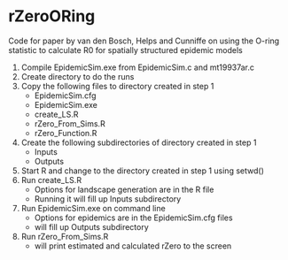 # rZeroORing
Code for paper by van den Bosch, Helps and Cunniffe on using the O-ring statistic to calculate R0 for spatially structured epidemic models

1. Compile EpidemicSim.exe from EpidemicSim.c and mt19937ar.c
2. Create directory to do the runs
3. Copy the following files to directory created in step 1
	- EpidemicSim.cfg
	- EpidemicSim.exe
	- create_LS.R
	- rZero_From_Sims.R
	- rZero_Function.R
4. Create the following subdirectories of directory created in step 1
	- Inputs
	- Outputs
5. Start R and change to the directory created in step 1 using setwd()
6. Run create_LS.R 
	- Options for landscape generation are in the R file
	- Running it will fill up Inputs subdirectory
7. Run EpidemicSim.exe on command line
	- Options for epidemics are in the EpidemicSim.cfg files
	- will fill up Outputs subdirectory
8. Run rZero_From_Sims.R
	- will print estimated and calculated rZero to the screen
